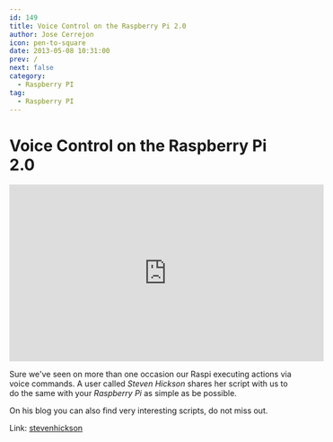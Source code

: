 ```yaml
---
id: 149
title: Voice Control on the Raspberry Pi 2.0
author: Jose Cerrejon
icon: pen-to-square
date: 2013-05-08 10:31:00
prev: /
next: false
category:
  - Raspberry PI
tag:
  - Raspberry PI
---
```


# Voice Control on the Raspberry Pi 2.0

<iframe width="560" height="315" src="http://www.youtube.com/embed/SuD42ZPOto8" frameborder="0" allowfullscreen></iframe>


Sure we've seen on more than one occasion our Raspi executing actions via voice commands. A user called *Steven Hickson* shares her script with us to do the same with your *Raspberry Pi* as simple as be possible.

On his blog you can also find very interesting scripts, do not miss out.

Link: [stevenhickson](http://stevenhickson.blogspot.com.es/2013/05/voice-command-v20-for-raspberry-pi.html)